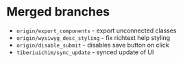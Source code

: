 # Merged branches

- ``origin/export_components`` - export unconnected classes
- ``origin/wysiwyg_desc_styling`` - fix richtext help styling
- ``origin/disable_submit`` - disables save button on click
- ``tiberiuichim/sync_update`` - synced update of UI
